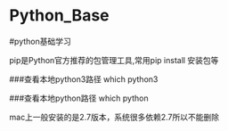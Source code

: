 # Python_Base
#python基础学习



pip是Python官方推荐的包管理工具,常用pip install 安装包等


###查看本地python3路径
which python3

###查看本地python路径
which python

mac上一般安装的是2.7版本，系统很多依赖2.7所以不能删除